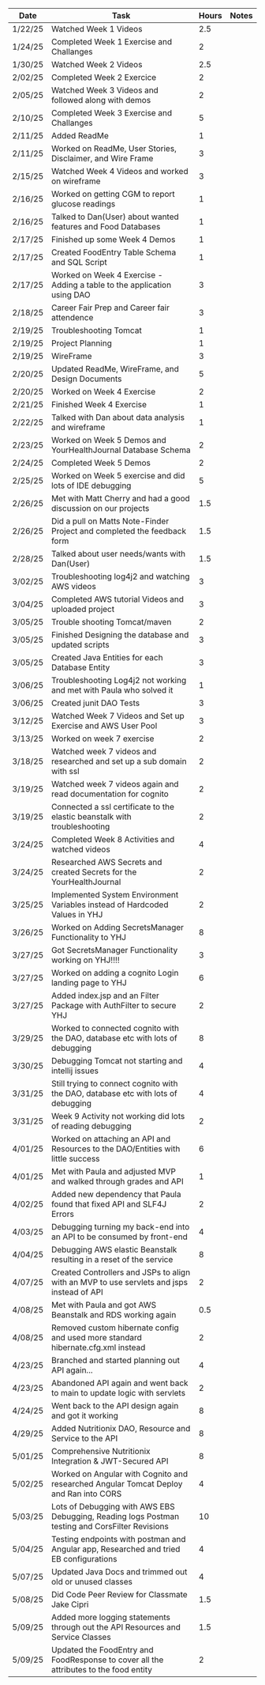 | Date    | Task                                                                                            | Hours | Notes |
|---------|-------------------------------------------------------------------------------------------------|-------|-------|
| 1/22/25 | Watched Week 1 Videos                                                                           | 2.5   |       |
| 1/24/25 | Completed Week 1 Exercise and Challanges                                                        | 2     |       |
| 1/30/25 | Watched Week 2 Videos                                                                           | 2.5   |       |
| 2/02/25 | Completed Week 2 Exercice                                                                       | 2     |       |
| 2/05/25 | Watched Week 3 Videos and followed along with demos                                             | 2     |       |
| 2/10/25 | Completed Week 3 Exercise and Challanges                                                        | 5     |       |
| 2/11/25 | Added ReadMe                                                                                    | 1     |       |
| 2/11/25 | Worked on ReadMe, User Stories, Disclaimer, and Wire Frame                                      | 3     |       |
| 2/15/25 | Watched Week 4 Videos and worked on wireframe                                                   | 3     |       |
| 2/16/25 | Worked on getting CGM to report glucose readings                                                | 1     |       |
| 2/16/25 | Talked to Dan(User) about wanted features and Food Databases                                    | 1     |       |
| 2/17/25 | Finished up some Week 4 Demos                                                                   | 1     |       |
| 2/17/25 | Created FoodEntry Table Schema and SQL Script                                                   | 1     |       |
| 2/17/25 | Worked on Week 4 Exercise - Adding a table to the application using DAO                         | 3     |       |
| 2/18/25 | Career Fair Prep and Career fair attendence                                                     | 3     |       |
| 2/19/25 | Troubleshooting Tomcat                                                                          | 1     |       |
| 2/19/25 | Project Planning                                                                                | 1     |       |
| 2/19/25 | WireFrame                                                                                       | 3     |       |
| 2/20/25 | Updated ReadMe, WireFrame, and Design Documents                                                 | 5     |       |
| 2/20/25 | Worked on Week 4 Exercise                                                                       | 2     |       |
| 2/21/25 | Finished Week 4 Exercise                                                                        | 1     |       |
| 2/22/25 | Talked with Dan about data analysis and wireframe                                               | 1     |       |
| 2/23/25 | Worked on Week 5 Demos and YourHealthJournal Database Schema                                    | 2     |       |
| 2/24/25 | Completed Week 5 Demos                                                                          | 2     |       |
| 2/25/25 | Worked on Week 5 exercise and did lots of IDE debugging                                         | 5     |       |
| 2/26/25 | Met with Matt Cherry and had a good discussion on our projects                                  | 1.5   |       |
| 2/26/25 | Did a pull on Matts Note-Finder Project and completed the feedback form                         | 1.5   |       |
| 2/28/25 | Talked about user needs/wants with Dan(User)                                                    | 1.5   |       |
| 3/02/25 | Troubleshooting log4j2 and watching AWS videos                                                  | 3     |       |
| 3/04/25 | Completed AWS tutorial Videos and uploaded project                                              | 3     |       |
| 3/05/25 | Trouble shooting Tomcat/maven                                                                   | 2     |       |
| 3/05/25 | Finished Designing the database and updated scripts                                             | 3     |       |
| 3/05/25 | Created Java Entities for each Database Entity                                                  | 3     |       |
| 3/06/25 | Troubleshooting Log4j2 not working and met with Paula who solved it                             | 1     |       |
| 3/06/25 | Created junit DAO Tests                                                                         | 3     |       |
| 3/12/25 | Watched Week 7 Videos and Set up Exercise and AWS User Pool                                     | 3     |       |
| 3/13/25 | Worked on week 7 exercise                                                                       | 2     |       |
| 3/18/25 | Watched week 7 videos and researched and set up a sub domain with ssl                           | 2     |       |
| 3/19/25 | Watched week 7 videos again and read documentation for cognito                                  | 2     |       |
| 3/19/25 | Connected a ssl certificate to the elastic beanstalk with troubleshooting                       | 2     |       |
| 3/24/25 | Completed Week 8 Activities and watched videos                                                  | 4     |       |
| 3/24/25 | Researched AWS Secrets and created Secrets for the YourHealthJournal                            | 2     |       |
| 3/25/25 | Implemented System Environment Variables instead of Hardcoded Values in YHJ                     | 2     |       |
| 3/26/25 | Worked on Adding SecretsManager Functionality to YHJ                                            | 8     |       |
| 3/27/25 | Got SecretsManager Functionality working on YHJ!!!!                                             | 3     |       |
| 3/27/25 | Worked on adding a cognito Login landing page to YHJ                                            | 6     |       |
| 3/27/25 | Added index.jsp and an Filter Package with AuthFilter to secure YHJ                             | 2     |       |
| 3/29/25 | Worked to connected cognito with the DAO, database etc with lots of debugging                   | 8     |       |
| 3/30/25 | Debugging Tomcat not starting and intellij issues                                               | 4     |       |
| 3/31/25 | Still trying to connect cognito with the DAO, database etc with lots of debugging               | 4     |       |
| 3/31/25 | Week 9 Activity not working did lots of reading debugging                                       | 2     |       |
| 4/01/25 | Worked on attaching an API and Resources to the DAO/Entities with little success                | 6     |       |
| 4/01/25 | Met with Paula and adjusted MVP and walked through grades and API                               | 1     |       |
| 4/02/25 | Added new dependency that Paula found that fixed API and SLF4J Errors                           | 2     |       |
| 4/03/25 | Debugging turning my back-end into an API to be consumed by front-end                           | 4     |       |
| 4/04/25 | Debugging AWS elastic Beanstalk resulting in a reset of the service                             | 8     |       |
| 4/07/25 | Created Controllers and JSPs to align with an MVP to use servlets and jsps instead of API       | 2     |       |
| 4/08/25 | Met with Paula and got AWS Beanstalk and RDS working again                                      | 0.5   |       |
| 4/08/25 | Removed custom hibernate config and used more standard hibernate.cfg.xml instead                | 2     |       |
| 4/23/25 | Branched and started planning out API again...                                                  | 4     |       |
| 4/23/25 | Abandoned API again and went back to main to update logic with servlets                         | 2     |       |
| 4/24/25 | Went back to the API design again and got it working                                            | 8     |       |
| 4/29/25 | Added Nutritionix DAO, Resource and Service to the API                                          | 8     |       |
| 5/01/25 | Comprehensive Nutritionix Integration & JWT-Secured API                                         | 8     |       |
| 5/02/25 | Worked on Angular with Cognito and researched Angular Tomcat Deploy and Ran into CORS           | 4     |       |
| 5/03/25 | Lots of Debugging with AWS EBS Debugging, Reading logs Postman testing and CorsFilter Revisions | 10    |       |
| 5/04/25 | Testing endpoints with postman and Angular app, Researched and tried EB configurations          | 4     |       |
| 5/07/25 | Updated Java Docs and trimmed out old or unused classes                                         | 4     |       |
| 5/08/25 | Did Code Peer Review for Classmate Jake Cipri                                                   | 1.5   |       |
| 5/09/25 | Added more logging statements through out the API Resources and Service Classes                 | 1.5   |       |
| 5/09/25 | Updated the FoodEntry and FoodResponse to cover all the attributes to the food entity           | 2     |       |





